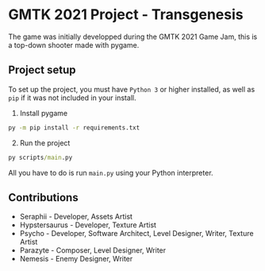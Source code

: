 # GMTK 2021 Project - Transgenesis
The game was initially developped during the GMTK 2021 Game Jam, this is a top-down shooter made with pygame.

## Project setup
To set up the project, you must have `Python 3` or higher installed, as well as `pip` if it was not included in your install.

1. Install pygame
```cmd
py -m pip install -r requirements.txt
```
2. Run the project
```cmd
py scripts/main.py
```
All you have to do is run `main.py` using your Python interpreter.

## Contributions
 - Seraphii - Developer, Assets Artist
 - Hypstersaurus - Developer, Texture Artist
 - Psycho - Developer, Software Architect, Level Designer, Writer, Texture Artist
 - Parazyte - Composer, Level Designer, Writer
 - Nemesis - Enemy Designer, Writer
